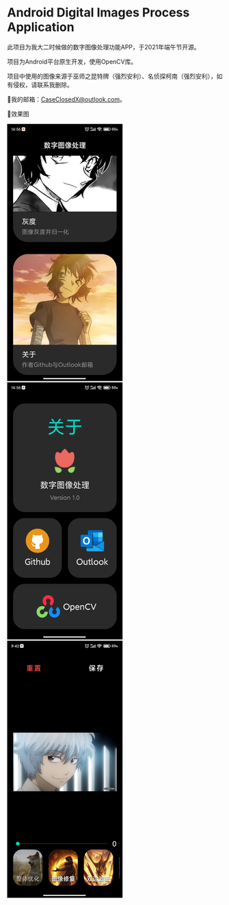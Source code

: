 # Android Digital Images Process Application
 此项目为我大二时候做的数字图像处理功能APP，于2021年端午节开源。
 
 项目为Android平台原生开发，使用OpenCV库。
 
 项目中使用的图像来源于巫师之昆特牌（强烈安利）、名侦探柯南（强烈安利），如有侵权，请联系我删除。
 
🌟我的邮箱：CaseClosedX@outlook.com。

🌟效果图

<div style="float:left;">
<img src="https://github.com/Case-Closed-X/Android-Digital-Images-Process-Application/blob/05d12c442a0408d3431d887c27a95e1666794a01/images/main.jpg" width="270px" height="600px" />
<img src="https://github.com/Case-Closed-X/Android-Digital-Images-Process-Application/blob/05d12c442a0408d3431d887c27a95e1666794a01/images/about.jpg" width="270px" height="600px" />
<img src="https://github.com/Case-Closed-X/Android-Digital-Images-Process-Application/blob/7059f9001e17d64a6715985267525367510a5cd0/images/process.jpg" width="270px" height="600px" />
 </div>
